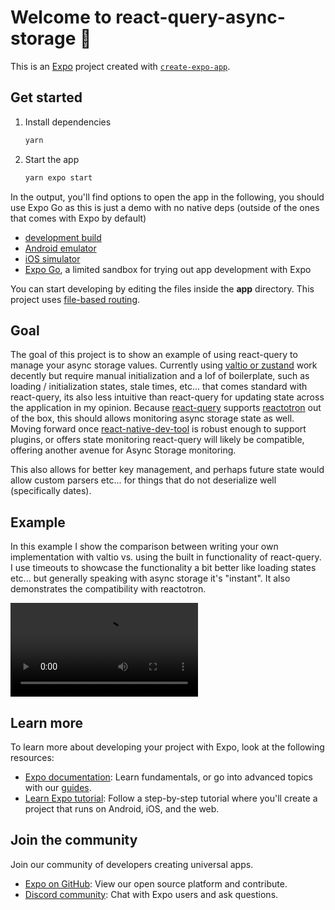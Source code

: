 # Welcome to react-query-async-storage 👋

This is an [Expo](https://expo.dev) project created with [`create-expo-app`](https://www.npmjs.com/package/create-expo-app).

## Get started

1. Install dependencies

   ```bash
   yarn
   ```

2. Start the app

   ```bash
   yarn expo start
   ```

In the output, you'll find options to open the app in the following, you should use Expo Go as this is just a demo with no native deps (outside of the ones that comes with Expo by default)

- [development build](https://docs.expo.dev/develop/development-builds/introduction/)
- [Android emulator](https://docs.expo.dev/workflow/android-studio-emulator/)
- [iOS simulator](https://docs.expo.dev/workflow/ios-simulator/)
- [Expo Go](https://expo.dev/go), a limited sandbox for trying out app development with Expo

You can start developing by editing the files inside the **app** directory. This project uses [file-based routing](https://docs.expo.dev/router/introduction).

## Goal

The goal of this project is to show an example of using react-query to manage your async storage values. Currently using [valtio or zustand](https://github.com/pmndrs/zustand/issues/483) work decently but require manual initialization and a lof of boilerplate, such as loading / initialization states, stale times, etc... that comes standard with react-query, its also less intuitive than react-query for updating state across the application in my opinion. Because [react-query](https://tanstack.com/) supports [reactotron](https://tanstack.com/query/latest/docs/framework/react/react-native#devtools-support) out of the box, this should allows monitoring async storage state as well. Moving forward once [react-native-dev-tool](https://reactnative.dev/docs/react-native-devtools) is robust enough to support plugins, or offers state monitoring react-query will likely be compatible, offering another avenue for Async Storage monitoring.

This also allows for better key management, and perhaps future state would allow custom parsers etc... for things that do not deserialize well (specifically dates).

## Example
In this example I show the comparison between writing your own implementation with valtio vs. using the built in functionality of react-query. I use timeouts to showcase the functionality a bit better like loading states etc... but generally speaking with async storage it's "instant". It also demonstrates the compatibility with reactotron.

<video src="https://github.com/user-attachments/assets/adec0d09-23a4-4062-a86e-d74196de94a1"></video>

## Learn more

To learn more about developing your project with Expo, look at the following resources:

- [Expo documentation](https://docs.expo.dev/): Learn fundamentals, or go into advanced topics with our [guides](https://docs.expo.dev/guides).
- [Learn Expo tutorial](https://docs.expo.dev/tutorial/introduction/): Follow a step-by-step tutorial where you'll create a project that runs on Android, iOS, and the web.

## Join the community

Join our community of developers creating universal apps.

- [Expo on GitHub](https://github.com/expo/expo): View our open source platform and contribute.
- [Discord community](https://chat.expo.dev): Chat with Expo users and ask questions.

